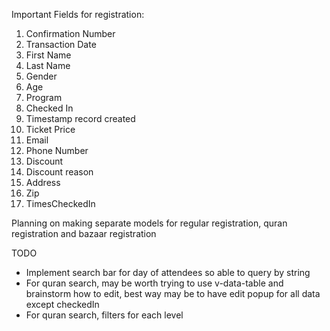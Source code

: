 Important Fields for registration:
1. Confirmation Number
2. Transaction Date
3. First Name
4. Last Name
5. Gender
6. Age
7. Program
8. Checked In
9. Timestamp record created
10. Ticket Price
11. Email
12. Phone Number
13. Discount
14. Discount reason
15. Address
16. Zip
17. TimesCheckedIn

Planning on making separate models for regular registration, quran registration and bazaar registration

TODO
- Implement search bar for day of attendees so able to query by string
- For quran search, may be worth trying to use v-data-table and brainstorm how to edit, best way may be to have edit popup for all data except checkedIn
- For quran search, filters for each level

